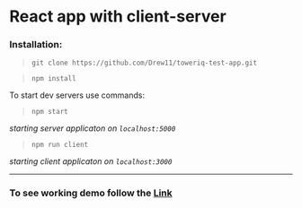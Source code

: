 # React app with client-server

### Installation:

> `git clone https://github.com/Drew11/toweriq-test-app.git`

> `npm install`

To start dev servers use commands:
> `npm start`

_starting server applicaton on `localhost:5000`_

> `npm run client` 

_starting client applicaton on `localhost:3000`_

---

### To see working demo follow the [Link](https://drew11.github.io/toweriq-test-app/)